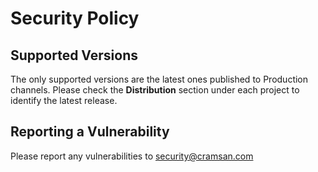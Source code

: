 # Security Policy

## Supported Versions

The only supported versions are the latest ones published to Production channels. Please check the **Distribution** section under each project to identify the latest release.

## Reporting a Vulnerability

Please report any vulnerabilities to security@cramsan.com
